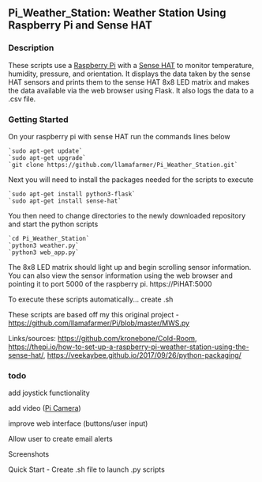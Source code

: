 ## Pi_Weather_Station: Weather Station Using Raspberry Pi and Sense HAT

### Description
These scripts use a 
[Raspberry Pi](http://amzn.to/2yB8HcM) with a 
[Sense HAT](http://amzn.to/2xS8PFX) 
to monitor temperature, humidity, pressure, and orientation. It displays the data taken by the sense HAT sensors and prints them to the sense HAT 8x8 LED matrix and makes the data available via the web browser using Flask. It also logs the data to a .csv file.

### Getting Started
On your raspberry pi with sense HAT run the commands lines below

    `sudo apt-get update`
    `sudo apt-get upgrade`
    `git clone https://github.com/llamafarmer/Pi_Weather_Station.git`

Next you will need to install the packages needed for the scripts to execute

    `sudo apt-get install python3-flask`
    `sudo apt-get install sense-hat`

You then need to change directories to the newly downloaded repository and start the python scripts

    `cd Pi_Weather_Station`
    `python3 weather.py`
    `python3 web_app.py`

The 8x8 LED matrix should light up and begin scrolling sensor information. You can also view the sensor information using the web browser and pointing it to port 5000 of the raspberry pi. https://PiHAT:5000

To execute these scripts automatically... create .sh

These scripts are based off my this original project - https://github.com/llamafarmer/Pi/blob/master/MWS.py

Links/sources: https://github.com/kronebone/Cold-Room, https://thepi.io/how-to-set-up-a-raspberry-pi-weather-station-using-the-sense-hat/, https://veekaybee.github.io/2017/09/26/python-packaging/

### todo
add joystick functionality

add video ([Pi Camera](http://amzn.to/2xSoF3w))

improve web interface (buttons/user input)

Allow user to create email alerts

Screenshots

Quick Start - Create .sh file to launch .py scripts
